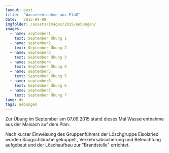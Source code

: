 ```yaml
---
layout: post
title:  "Wasserentnahme aus Fluß"
date:   2015-09-09
imgfolder: /assets/images/2015/uebungen/
images:
  - name: september1
    text: September Übung 1
  - name: september2
    text: September Übung 2
  - name: september3
    text: September Übung 3
  - name: september4
    text: September Übung 4
  - name: september5
    text: September Übung 5
  - name: september6
    text: September Übung 6
  - name: september7
    text: September Übung 7
lang: de
tags: uebungen
---
```

Zur Übung im September am 07.09.2015 stand dieses Mal Wasserentnahme aus der Maisach auf dem Plan.

Nach kurzer Einweisung des Gruppenführers der Löschgruppe Eisolzried wurden Saugschläuche gekuppelt, Verkehrsabsicherung und Beleuchtung aufgebaut und der Löschaufbau zur "Brandstelle" errichtet.
